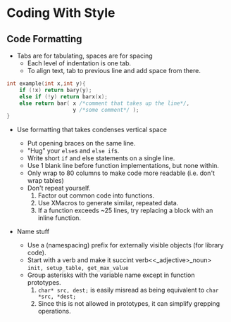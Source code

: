 # Coding With Style

## Code Formatting

  * Tabs are for tabulating, spaces are for spacing
    - Each level of indentation is one tab.
    - To align text, tab to previous line and add space from there.
```c
int example(int x,int y){
	if (!x) return bary(y);
	else if (!y) return barx(x);
	else return bar( x /*comment that takes up the line*/,
	                 y /*some comment*/ );
}
```

  * Use formatting that takes condenses vertical space
    - Put opening braces on the same line.
    - "Hug" your `else`s and `else if`s.
    - Write short `if` and else statements on a single line.
    - Use 1 blank line before function implementations, but none within.
    - Only wrap to 80 columns to make code more readable (i.e. don't wrap tables)
    - Don't repeat yourself.
      1. Factor out common code into functions.
      2. Use XMacros to generate similar, repeated data.
      3. If a function exceeds ~25 lines, try replacing a block with an inline function.

  * Name stuff
    - Use a (namespacing) prefix for externally visible objects (for library code).
    - Start with a verb and make it succint verb<<_adjective>_noun> `init, setup_table, get_max_value`
    - Group asterisks with the variable name except in function prototypes.
      1. `char* src, dest;` is easily misread as being equivalent to `char *src, *dest;`
      2. Since this is not allowed in prototypes, it can simplify grepping operations.
